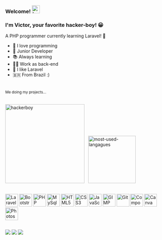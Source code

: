 ### Welcome! <img src="https://emojipedia-us.s3.amazonaws.com/source/noto-emoji-animations/344/waving-hand_1f44b.gif" alt="hello-hand" height="25">

### I'm Victor, your favorite hacker-boy! 😀
<p>A PHP programmer currently learning Laravel! 👻</p>

- 💌 I love programming
- 👶 Junior Developer 
- 📚 Always learning 
- 👨‍💻 Work as back-end
- 🤩 I like Laravel
- 🇧🇷 From Brazil :)

#

<div style="float: center;">
<sub>Me doing my projects...</sub><br><br>
  
<img src="https://media.tenor.com/CgGUXc-LDc4AAAAM/hacker-pc.gif" alt="hackerboy" height="250">&nbsp;&nbsp;&nbsp;<img src="https://github-readme-stats.vercel.app/api/top-langs/?username=vdanviel&layout=compact&theme=white" alt="most-used-langagues" height="150">
</div>
<div style="display: inline_block"><br>
  <img height="40"  alt="Laravel" src="https://cdn.jsdelivr.net/gh/devicons/devicon/icons/laravel/laravel-plain-wordmark.svg"/>
  <img height="40"  alt="Bootstrap" src="https://cdn.jsdelivr.net/gh/devicons/devicon/icons/bootstrap/bootstrap-plain.svg"/>
  <img height="40" alt="PHP" src="https://cdn.jsdelivr.net/gh/devicons/devicon/icons/php/php-plain.svg"/>
  <img height="40"  alt="MySql" src="https://cdn.jsdelivr.net/gh/devicons/devicon/icons/mysql/mysql-original.svg"/>
  <img height="40" alt="HTML5" src="https://cdn.jsdelivr.net/gh/devicons/devicon/icons/html5/html5-original.svg"/>
  <img height="40" alt="CSS3" src="https://cdn.jsdelivr.net/gh/devicons/devicon/icons/css3/css3-original.svg"/>
  <img height="40"  alt="JavaScript" src="https://cdn.jsdelivr.net/gh/devicons/devicon/icons/javascript/javascript-plain.svg"/>
  <img height="40" alt="GIMP"  src="https://cdn.jsdelivr.net/gh/devicons/devicon/icons/gimp/gimp-plain.svg"/>
  <img height="40"  alt="Git" src="https://cdn.jsdelivr.net/gh/devicons/devicon/icons/git/git-plain-wordmark.svg"/>
  <img height="40"  alt="Composer" src="https://cdn.jsdelivr.net/gh/devicons/devicon/icons/composer/composer-original.svg"/>
  <img height="40" alt="Canva" src="https://cdn.jsdelivr.net/gh/devicons/devicon/icons/canva/canva-original.svg"/>
  <img height="40"  alt="Photoshop" src="https://cdn.jsdelivr.net/gh/devicons/devicon/icons/photoshop/photoshop-plain.svg"/>
</div>
  
##

<div> 
  <a href="https://www.instagram.com/vdanviel/" target="_blank"><img src="https://img.shields.io/badge/-Instagram-%23E4405F?style=for-the-badge&logo=instagram&logoColor=white" target="_blank"></a>
  <a href = "mailto:victordn.araujo@gmail.com"><img src="https://img.shields.io/badge/-Gmail-%23333?style=for-the-badge&logo=gmail&logoColor=white" target="_blank"></a>
  <a href="https://www.linkedin.com/in/victor-daniel-b0a5a4214/" target="_blank"><img src="https://img.shields.io/badge/LinkedIn-0077B5?style=for-the-badge&logo=linkedin&logoColor=white" target="_blank"></a>
 </div>

